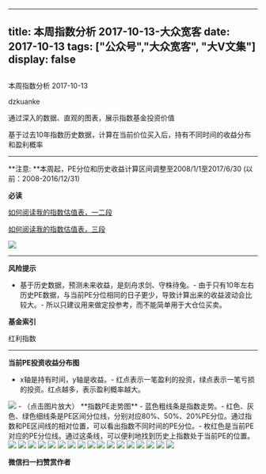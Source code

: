 
---
title:   本周指数分析 2017-10-13-大众宽客
date: 2017-10-13
tags: ["公众号","大众宽客", "大V文集"]
display: false
---


## 



本周指数分析 2017-10-13




dzkuanke




通过深入的数据、直观的图表，展示指数基金投资价值


基于过去10年指数历史数据，计算在当前价位买入后，持有不同时间的收益分布和盈利概率

****

**注意:&nbsp;**本周起，PE分位和历史收益计算区间调整至2008/1/1至2017/6/30 (以前：2008-2016/12/31)



**必读**

[如何阅读我的指数估值表，一二段](http://mp.weixin.qq.com/s?__biz=MzAwMTc1MDcwNw==&amp;mid=2648272034&amp;idx=1&amp;sn=12b1858af175753f5ccebc0bc6c4cb4f&amp;chksm=82f92f7eb58ea668f844f51102599d20bb8730f438010159de83e85a4a34df3d44d568a9feb2&amp;scene=21#wechat_redirect)

[如何阅读我的指数估值表，三段](http://mp.weixin.qq.com/s?__biz=MzAwMTc1MDcwNw==&amp;mid=2648272039&amp;idx=1&amp;sn=09c59d023c3ce227046966f260777cd5&amp;chksm=82f92f7bb58ea66dab5c428c2205bd4dda180360b643b28a357ab3e73a38d19303124242ad4d&amp;scene=21#wechat_redirect)



<img data-s="300,640" data-type="png" src="https://mmbiz.qpic.cn/mmbiz_png/PKw3FQPmhIiasoT2NVmbeStM6gWhO9jSIpAWvbKb7outibJPZZHAgXzJibMIDxk7eewicDTJxSoYiciaEaFmFk4cb6oQ/0?wx_fmt=png" data-copyright="0" style="" class="" data-ratio="0.48608534322820035" data-w="1078"/>

****

**风险提示**
- 基于历史数据，预测未来收益，是刻舟求剑、守株待兔。- 由于只有10年左右历史PE数据，与当前PE分位相同的日子更少，导致计算出来的收益波动会比较大。- 所以只建议用来做定投参考，而不能简单用于大仓位买卖。


**基金索引**

红利指数

****

**当前PE投资收益分布图**
- x轴是持有时间，y轴是收益。- 红点表示一笔盈利的投资，绿点表示一笔亏损的投资。红点越多，表示盈利概率越大。
<img data-s="300,640" data-type="png" src="https://mmbiz.qpic.cn/mmbiz_png/PKw3FQPmhIiasoT2NVmbeStM6gWhO9jSILeWpNzgVGEysVADryPpdBygxeZl7zbQUHiaL8b4yY1eKHUC2fcpbLug/0?wx_fmt=png" data-copyright="0" style="" class="" data-ratio="0.6" data-w="720"/>
- （点击图片放大）
**指数PE走势图**
- 蓝色粗线条是指数走势。- 红色、灰色、绿色细线条是PE区间分位线，分别对应80%、50%、20%PE分位。通过指数和PE区间线的相对位置，可以看出指数不同时间的PE分位。- 枚红色是当前PE对应的PE分位线。通过这条线，可以便利地找到历史上指数处于当前PE的位置。
<img data-s="300,640" data-type="png" src="https://mmbiz.qpic.cn/mmbiz_png/PKw3FQPmhIiasoT2NVmbeStM6gWhO9jSIaeFrBIemo13RJ2GKCBOER5UbEiagBWmzrjvlRY6M7rAQE6VMf4ticCpA/0?wx_fmt=png" data-copyright="0" style="" class="" data-ratio="0.6" data-w="720"/>

<img data-s="300,640" data-type="png" src="https://mmbiz.qpic.cn/mmbiz_png/PKw3FQPmhIiasoT2NVmbeStM6gWhO9jSI2jLRVyQzvDSpBZSoesBPho6kaI2v3JwfxyQdsJfpjzNzjFV964U0Uw/0?wx_fmt=png" data-copyright="0" style="" class="" data-ratio="0.6" data-w="720"/>

<img data-s="300,640" data-type="png" src="https://mmbiz.qpic.cn/mmbiz_png/PKw3FQPmhIiasoT2NVmbeStM6gWhO9jSI20ZcyUzRpo3P2XiaUzjJzzrar7XtcvIMEMy6MLUiaoUUTcSx61ETzXyg/0?wx_fmt=png" data-copyright="0" style="" class="" data-ratio="0.6" data-w="720"/>

<img data-s="300,640" data-type="png" src="https://mmbiz.qpic.cn/mmbiz_png/PKw3FQPmhIiasoT2NVmbeStM6gWhO9jSIL0wicMHJ83IKOukUHXLcpdIhJsdvVo8nPJH2qR0oK4R9oquHGs4PrWA/0?wx_fmt=png" data-copyright="0" style="" class="" data-ratio="0.6" data-w="720"/>

<img data-s="300,640" data-type="png" src="https://mmbiz.qpic.cn/mmbiz_png/PKw3FQPmhIiasoT2NVmbeStM6gWhO9jSIA4rm2A1IM9JnHvq3vfRxcPFrwrKpUap26l0S0tnXu66QQ9yr0mCr3w/0?wx_fmt=png" data-copyright="0" style="" class="" data-ratio="0.6" data-w="720"/>

<img data-s="300,640" data-type="png" src="https://mmbiz.qpic.cn/mmbiz_png/PKw3FQPmhIiasoT2NVmbeStM6gWhO9jSIgpJLVSwW8V61MyJxVY85icicicyPCsXiaqnkYepNceG4GbWRsibh4SMFOSg/0?wx_fmt=png" data-copyright="0" style="" class="" data-ratio="0.6" data-w="720"/>

<img data-s="300,640" data-type="png" src="https://mmbiz.qpic.cn/mmbiz_png/PKw3FQPmhIiasoT2NVmbeStM6gWhO9jSIAVRGuxmZEjvy3Diboxth6wRbTmj4g35IVAyRtSTjuBSXtW3kNPOnSEw/0?wx_fmt=png" data-copyright="0" style="" class="" data-ratio="0.6" data-w="720"/>

<img data-s="300,640" data-type="png" src="https://mmbiz.qpic.cn/mmbiz_png/PKw3FQPmhIiasoT2NVmbeStM6gWhO9jSI8iapNibqBnfvJsuYNtbXsibJu5yIfHoo9KjqZVUtfdH7jr3HamNAicCxCA/0?wx_fmt=png" data-copyright="0" style="" class="" data-ratio="0.6" data-w="720"/>

<img data-s="300,640" data-type="png" src="https://mmbiz.qpic.cn/mmbiz_png/PKw3FQPmhIiasoT2NVmbeStM6gWhO9jSIcmTc97n0cPNicf5Su1GSEsRphrxXiaHA2lcrvbfcaqZZPXEUFNmqPbHQ/0?wx_fmt=png" data-copyright="0" style="" class="" data-ratio="0.6" data-w="720"/>

<img data-s="300,640" data-type="png" src="https://mmbiz.qpic.cn/mmbiz_png/PKw3FQPmhIiasoT2NVmbeStM6gWhO9jSIy5QoMUUd4pZtN0RwAfMjEiaVhwEsKBHkjYrJvLoKhKkiaftqb0RU2s3Q/0?wx_fmt=png" data-copyright="0" style="" class="" data-ratio="0.6" data-w="720"/>

<img data-s="300,640" data-type="png" src="https://mmbiz.qpic.cn/mmbiz_png/PKw3FQPmhIiasoT2NVmbeStM6gWhO9jSIMjib9CpfI7Y6IQiaO6DKtd7mprhuPLriaHOicr8ib7mt4R71NAT0cL2vYBg/0?wx_fmt=png" data-copyright="0" style="" class="" data-ratio="0.6" data-w="720"/>

<img data-s="300,640" data-type="png" src="https://mmbiz.qpic.cn/mmbiz_png/PKw3FQPmhIiasoT2NVmbeStM6gWhO9jSI14NBd0zbzC4Bc4eRrRLiajrdzCqGxk3Q8xZKfOt88yK4p85QvdjUuqg/0?wx_fmt=png" data-copyright="0" style="" class="" data-ratio="0.6" data-w="720"/>

<img data-s="300,640" data-type="png" src="https://mmbiz.qpic.cn/mmbiz_png/PKw3FQPmhIiasoT2NVmbeStM6gWhO9jSImZ3jpKZ3w46NycvMZGr02874ZrP0h0EXgpApVOHaCAl3tvicg2Pu3kg/0?wx_fmt=png" data-copyright="0" style="" class="" data-ratio="0.6" data-w="720"/>

<img data-s="300,640" data-type="png" src="https://mmbiz.qpic.cn/mmbiz_png/PKw3FQPmhIiasoT2NVmbeStM6gWhO9jSI2UYcqeWLLJgYNYOM8RcbiaibuLiczkL2n3JnR0MIg6cNCM3ag3gBkRd1g/0?wx_fmt=png" data-copyright="0" style="" class="" data-ratio="0.6" data-w="720"/>

<img data-s="300,640" data-type="png" src="https://mmbiz.qpic.cn/mmbiz_png/PKw3FQPmhIiasoT2NVmbeStM6gWhO9jSIyYrPE9EQZB50TjInuFFHO9eMgrTgwQI6H2sdkiabA0pINTShccManYw/0?wx_fmt=png" data-copyright="0" style="" class="" data-ratio="0.6" data-w="720"/>

<img data-s="300,640" data-type="png" src="https://mmbiz.qpic.cn/mmbiz_png/PKw3FQPmhIiasoT2NVmbeStM6gWhO9jSIQFHIoSJDN0RG3ibibsiaP8vNXHaEqCaicasbnC8OUwyIXVwBd1kPGuPdUw/0?wx_fmt=png" data-copyright="0" style="" class="" data-ratio="0.6" data-w="720"/>

<img data-s="300,640" data-type="png" src="https://mmbiz.qpic.cn/mmbiz_png/PKw3FQPmhIiasoT2NVmbeStM6gWhO9jSIEMJXUy2gLeWaQcETGXViaoPZbXAzJPlL4MibibcNQzWXmM2o9Uux9Wrmg/0?wx_fmt=png" data-copyright="0" style="" class="" data-ratio="0.6" data-w="720"/>




**微信扫一扫赞赏作者**















